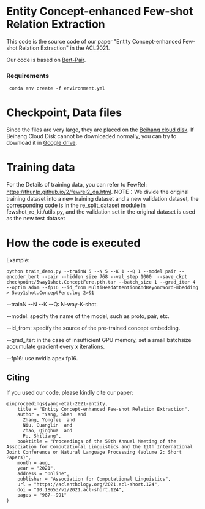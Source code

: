 # Entity Concept-enhanced Few-shot Relation Extraction


This code is the source code of our paper "Entity Concept-enhanced Few-shot Relation Extraction" in the ACL2021.

Our code is based on [Bert-Pair](https://github.com/thunlp/fewrel).

### Requirements

```
 conda env create -f environment.yml
```

# Checkpoint, Data files

Since the files are very large, they are placed on the [Beihang cloud disk](https://bhpan.buaa.edu.cn:443/link/BF14053D268CED261B525666BF1638A2). If Beihang Cloud Disk cannot be downloaded normally, you can try to download it in [Google drive](https://drive.google.com/file/d/161JeM_SMm3fIjLZS-1cEh-qGR-Xx1DOH/view?usp=sharing).


# Training data
For the Details of training data, you  can refer to FewRel: https://thunlp.github.io/2/fewrel2_da.html.
NOTE：We divide the original training dataset into a new training dataset and a new validation dataset, the corresponding code is in the re_split_dataset module in fewshot_re_kit/utils.py, and the validation set in the original dataset is used as the new test dataset
# How the code is executed

Example:

```
python train_demo.py --trainN 5 --N 5 --K 1 --Q 1 --model pair --encoder bert --pair --hidden_size 768 --val_step 1000  --save_ckpt checkpoint/5way1shot.ConceptFere.pth.tar --batch_size 1 --grad_iter 4  --optim adam --fp16 --id_from MultiHeadAttentionAndBeyondWordEmbedding > 5way1shot.ConceptFere.log 2>&1
```

--trainN  --N  --K  --Q: N-way-K-shot.

--model: specify the name of the model, such as proto, pair, etc.

--id_from: specify the source of the pre-trained concept embedding.

--grad_iter: in the case of insufficient GPU memory, set a small batchsize accumulate gradient every x iterations.

--fp16: use nvidia apex fp16.

## Citing

If you used our code, please kindly cite our paper:

```
@inproceedings{yang-etal-2021-entity,
    title = "Entity Concept-enhanced Few-shot Relation Extraction",
    author = "Yang, Shan  and
      Zhang, Yongfei  and
      Niu, Guanglin  and
      Zhao, Qinghua  and
      Pu, Shiliang",
    booktitle = "Proceedings of the 59th Annual Meeting of the Association for Computational Linguistics and the 11th International Joint Conference on Natural Language Processing (Volume 2: Short Papers)",
    month = aug,
    year = "2021",
    address = "Online",
    publisher = "Association for Computational Linguistics",
    url = "https://aclanthology.org/2021.acl-short.124",
    doi = "10.18653/v1/2021.acl-short.124",
    pages = "987--991"
}
```
